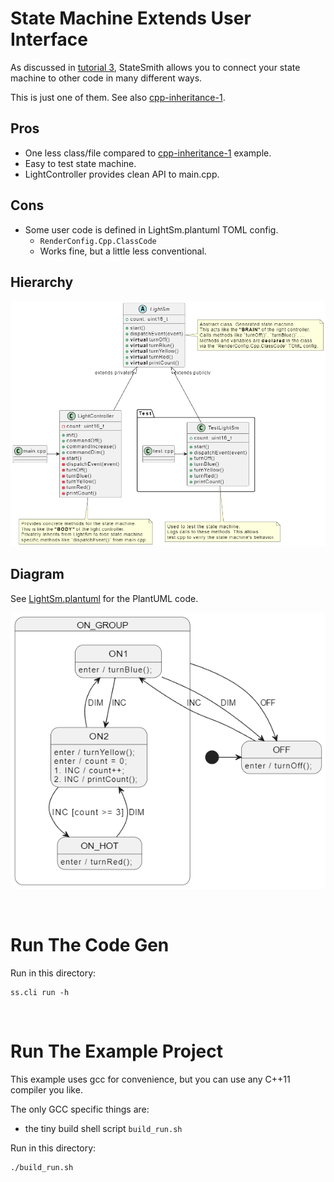 # State Machine Extends User Interface

As discussed in [tutorial 3](https://github.com/StateSmith/tutorial-3/tree/main/lesson-3), StateSmith allows you to connect your state machine to other code in many different ways.

This is just one of them. See also [cpp-inheritance-1](../cpp-inheritance-1/README.md).

## Pros
+ One less class/file compared to [cpp-inheritance-1](../cpp-inheritance-1/README.md) example.
+ Easy to test state machine.
+ LightController provides clean API to main.cpp.

## Cons
- Some user code is defined in LightSm.plantuml TOML config.
    - `RenderConfig.Cpp.ClassCode`
    - Works fine, but a little less conventional.

## Hierarchy
![](./docs/classes.png)

## Diagram
See [LightSm.plantuml](./LightSm.plantuml) for the PlantUML code.

![](./docs/fsm.png)


<br>

# Run The Code Gen
Run in this directory:
```
ss.cli run -h
```


<br>

# Run The Example Project
This example uses gcc for convenience, but you can use any C++11 compiler you like.

The only GCC specific things are:
- the tiny build shell script `build_run.sh`

Run in this directory:
```
./build_run.sh
```
